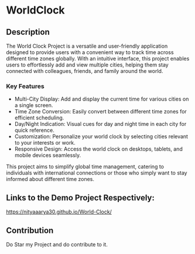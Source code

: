 # WorldClock

## Description

The World Clock Project is a versatile and user-friendly application designed to provide users with a convenient way to track time across different time zones globally. With an intuitive interface, this project enables users to effortlessly add and view multiple cities, helping them stay connected with colleagues, friends, and family around the world.

### Key Features

- Multi-City Display: Add and display the current time for various cities on a single screen.
- Time Zone Conversion: Easily convert between different time zones for efficient scheduling.
- Day/Night Indication: Visual cues for day and night time in each city for quick reference.
- Customization: Personalize your world clock by selecting cities relevant to your interests or work.
- Responsive Design: Access the world clock on desktops, tablets, and mobile devices seamlessly.

This project aims to simplify global time management, catering to individuals with international connections or those who simply want to stay informed about different time zones.

## Links to the Demo Project Respectively:
https://nityaaarya30.github.io/World-Clock/

## Contribution 
Do Star my Project and do contribute to it.
